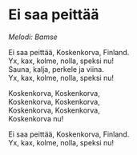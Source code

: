 # Ei saa peittää
*Melodi: Bamse*

Ei saa peittää, Koskenkorva, Finland.  
Yx, kax, kolme, nolla, speksi nu!  
Sauna, kalja, perkele ja viina.  
Yx, kax, kolme, nolla, speksi nu!  

Koskenkorva, Koskenkorva,  
Koskenkorva, Koskenkorva,  
Koskenkorva, Koskenkorva,  
Koskenkorva nu!  

Ei saa peittää, Koskenkorva, Finland.  
Yx, kax, kolme, nolla, speksi nu!